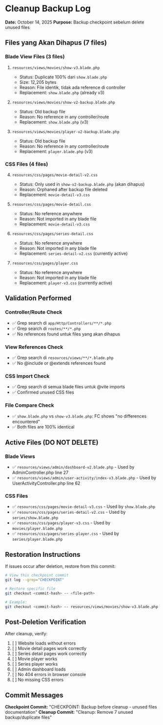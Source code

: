 # Cleanup Backup Log
**Date:** October 14, 2025
**Purpose:** Backup checkpoint sebelum delete unused files

## Files yang Akan Dihapus (7 files)

### Blade View Files (3 files)
1. `resources/views/movies/show-v3.blade.php`
   - Status: Duplicate 100% dari `show.blade.php`
   - Size: 12,205 bytes
   - Reason: File identik, tidak ada reference di controller
   - Replacement: `show.blade.php` (already v3)

2. `resources/views/movies/show-v2-backup.blade.php`
   - Status: Old backup file
   - Reason: No reference in any controller/route
   - Replacement: `show.blade.php` (v3)

3. `resources/views/movies/player-v2-backup.blade.php`
   - Status: Old backup file
   - Reason: No reference in any controller/route
   - Replacement: `player.blade.php` (v3)

### CSS Files (4 files)
4. `resources/css/pages/movie-detail-v2.css`
   - Status: Only used in `show-v2-backup.blade.php` (akan dihapus)
   - Reason: Orphaned after backup file deleted
   - Replacement: `movie-detail-v3.css`

5. `resources/css/pages/movie-detail.css`
   - Status: No reference anywhere
   - Reason: Not imported in any blade file
   - Replacement: `movie-detail-v3.css`

6. `resources/css/pages/series-detail.css`
   - Status: No reference anywhere
   - Reason: Not imported in any blade file
   - Replacement: `series-detail-v2.css` (currently active)

7. `resources/css/pages/player.css`
   - Status: No reference anywhere
   - Reason: Not imported in any blade file
   - Replacement: `player-v3.css` (currently active)

## Validation Performed

### Controller/Route Check
- ✅ Grep search di `app/Http/Controllers/**/*.php`
- ✅ Grep search di `routes/**/*.php`
- ✅ No references found untuk files yang akan dihapus

### View References Check
- ✅ Grep search di `resources/views/**/*.blade.php`
- ✅ No @include or @extends references found

### CSS Import Check
- ✅ Grep search di semua blade files untuk @vite imports
- ✅ Confirmed unused CSS files

### File Compare Check
- ✅ `show.blade.php` vs `show-v3.blade.php`: FC shows "no differences encountered"
- ✅ Both files are 100% identical

## Active Files (DO NOT DELETE)

### Blade Views
- ✅ `resources/views/admin/dashboard-v2.blade.php` - Used by AdminController.php line 27
- ✅ `resources/views/admin/user-activity/index-v3.blade.php` - Used by UserActivityController.php line 62

### CSS Files
- ✅ `resources/css/pages/movie-detail-v3.css` - Used by `show.blade.php`
- ✅ `resources/css/pages/series-detail-v2.css` - Used by `series/show.blade.php`
- ✅ `resources/css/pages/player-v3.css` - Used by `movies/player.blade.php`
- ✅ `resources/css/pages/series-player.css` - Used by `series/player.blade.php`

## Restoration Instructions

If issues occur after deletion, restore from this commit:
```bash
# View this checkpoint commit
git log --grep="CHECKPOINT"

# Restore specific file
git checkout <commit-hash> -- <file-path>

# Example:
git checkout <commit-hash> -- resources/views/movies/show-v3.blade.php
```

## Post-Deletion Verification

After cleanup, verify:
1. [ ] Website loads without errors
2. [ ] Movie detail pages work correctly
3. [ ] Series detail pages work correctly
4. [ ] Movie player works
5. [ ] Series player works
6. [ ] Admin dashboard loads
7. [ ] No 404 errors in browser console
8. [ ] No missing CSS errors

## Commit Messages

**Checkpoint Commit:** "CHECKPOINT: Backup before cleanup - unused files documentation"
**Cleanup Commit:** "Cleanup: Remove 7 unused backup/duplicate files"
